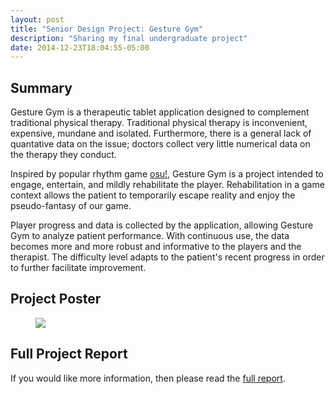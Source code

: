 ```yaml
---
layout: post
title: "Senior Design Project: Gesture Gym"
description: "Sharing my final undergraduate project"
date: 2014-12-23T18:04:55-05:00
---
```


Summary
-----
Gesture Gym is a therapeutic tablet application designed to complement traditional physical therapy.
Traditional physical therapy is inconvenient, expensive, mundane and isolated. Furthermore, 
there is a general lack of quantative data on the issue; doctors collect very little numerical data on
the therapy they conduct. 

Inspired by popular rhythm game [osu!](http://en.wikipedia.org/wiki/Osu!), Gesture Gym is a project
intended to engage, entertain, and mildly rehabilitate the player. Rehabilitation in a game
context allows the patient to temporarily escape reality and enjoy the pseudo-fantasy of our game.

Player progress and data is collected by the application, allowing Gesture Gym to analyze patient performance. 
With continuous use, the data becomes more and more robust and informative to the players and the therapist.
The difficulty level adapts to the patient's recent progress in order to further facilitate improvement.


Project Poster
-----

<figure>
	<a href="https://dl.dropboxusercontent.com/u/35563338/cis_401_poster_4_3.png"><img src="https://dl.dropboxusercontent.com/u/35563338/cis_401_poster_4_3.png"></a>
</figure>


Full Project Report
-----

If you would like more information, then please read the [full report](https://dl.dropboxusercontent.com/u/35563338/final_report_chow_datta_cates.pdf).